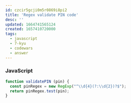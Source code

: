 ```yaml
---
id: czcir5gcji0m5r0869i8pi2
title: 'Regex validate PIN code'
desc: ''
updated: 1664741565124
created: 1657410720000
tags:
  - javascript
  - 7-kyu
  - codewars
  - answer
---
```


### JavaScript

```js
function validatePIN (pin) {
  const pinRegex = new RegExp("^\\d{4}(?:\\d{2})?$");
  return pinRegex.test(pin);
}
```
